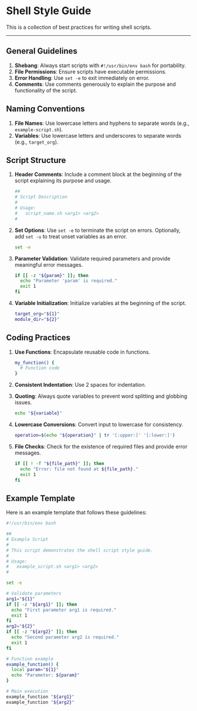 # Shell Style Guide

This is a collection of best practices for writing shell scripts.

---

## General Guidelines

1. **Shebang**: Always start scripts with `#!/usr/bin/env bash` for portability.
2. **File Permissions**: Ensure scripts have executable permissions.
3. **Error Handling**: Use `set -e` to exit immediately on error.
4. **Comments**: Use comments generously to explain the purpose and
   functionality of the script.

## Naming Conventions

1. **File Names**: Use lowercase letters and hyphens to separate words (e.g.,
   `example-script.sh`).
2. **Variables**: Use lowercase letters and underscores to separate words (e.g.,
   `target_org`).

## Script Structure

1. **Header Comments**: Include a comment block at the beginning of the script
   explaining its purpose and usage.

   ```bash
   ##
   # Script Description
   #
   # Usage:
   #   script_name.sh <arg1> <arg2>
   #
   ```

2. **Set Options**: Use `set -e` to terminate the script on errors. Optionally,
   add `set -u` to treat unset variables as an error.

   ```bash
   set -e
   ```

3. **Parameter Validation**: Validate required parameters and provide meaningful
   error messages.

   ```bash
   if [[ -z "${param}" ]]; then
     echo "Parameter 'param' is required."
     exit 1
   fi
   ```

4. **Variable Initialization**: Initialize variables at the beginning of the
   script.

   ```bash
   target_org="${1}"
   module_dir="${2}"
   ```

## Coding Practices

1. **Use Functions**: Encapsulate reusable code in functions.

   ```bash
   my_function() {
     # Function code
   }
   ```

2. **Consistent Indentation**: Use 2 spaces for indentation.
3. **Quoting**: Always quote variables to prevent word splitting and globbing
   issues.

   ```bash
   echo "${variable}"
   ```

4. **Lowercase Conversions**: Convert input to lowercase for consistency.

   ```bash
   operation=$(echo "${operation}" | tr '[:upper:]' '[:lower:]')
   ```

5. **File Checks**: Check for the existence of required files and provide error
   messages.

   ```bash
   if [[ ! -f "${file_path}" ]]; then
     echo "Error: file not found at ${file_path}."
     exit 1
   fi
   ```

## Example Template

Here is an example template that follows these guidelines:

```bash
#!/usr/bin/env bash

##
# Example Script
#
# This script demonstrates the shell script style guide.
#
# Usage:
#   example_script.sh <arg1> <arg2>
#

set -e

# Validate parameters
arg1="${1}"
if [[ -z "${arg1}" ]]; then
  echo "First parameter arg1 is required."
  exit 1
fi
arg2="${2}"
if [[ -z "${arg2}" ]]; then
  echo "Second parameter arg2 is required."
  exit 1
fi

# Function example
example_function() {
  local param="${1}"
  echo "Parameter: ${param}"
}

# Main execution
example_function "${arg1}"
example_function "${arg2}"
```
